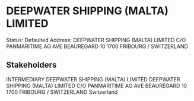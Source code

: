 # DEEPWATER SHIPPING (MALTA) LIMITED
Status: Defaulted
Address: DEEPWATER SHIPPING (MALTA) LIMITED C/O PANMARITIME AG AVE BEAUREGARD 10 1700 FRIBOURG / SWITZERLAND

## Stakeholders
INTERMEDIARY
DEEPWATER SHIPPING (MALTA) LIMITED
DEEPWATER SHIPPING (MALTA) LIMITED C/O PANMARITIME AG AVE BEAUREGARD 10 1700 FRIBOURG / SWITZERLAND
Switzerland



